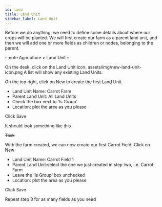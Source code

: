 ```yaml
---
id: land
title: Land Unit
sidebar_label: Land Unit
---
```


Before we do anything, we need to define some details about where our crops will be planted. We will first create our farm as a parent land unit, and then we will add one or more fields as children or nodes, belonging to the parent.

:::note
Agriculture > Land Unit
:::

On the desk, click on the Land Unit icon. assets/img/new-land-unit-icon.png A list will show any existing Land Units.

On the top right, click on New to create the first Land Unit.

- Land Unit Name: Carrot Farm
- Parent Land Unit: All Land Units
- Check the box next to 'Is Group'
- Location: plot the area as you please

Click Save

It should look something like this

~~Task~~

With the farm created, we can now create our first Carrot Field! Click on New

- Land Unit Name: Carrot Field 1
- Parent Land Unit:select the one we just created in step two, i.e. Carrot Farm
- Leave the 'Is Group' box unchecked
- Location: plot the area as you please

Click Save

Repeat step 3 for as many fields as you need
